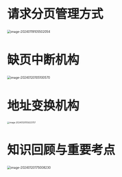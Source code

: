 # 请求分页管理方式

<img src="https://cvp.oss-cn-shanghai.aliyuncs.com/picgo/202401191055321.png" alt="image-20240119105502054" style="zoom:50%;" />



# 缺页中断机构

<img src="https://cvp.oss-cn-shanghai.aliyuncs.com/picgo/202401201051952.png" alt="image-20240120105100570" style="zoom:50%;" />

# 地址变换机构

<img src="https://cvp.oss-cn-shanghai.aliyuncs.com/picgo/202401201556037.png" alt="image-20240120155623707" style="zoom: 33%;" />



# 知识回顾与重要考点

<img src="https://cvp.oss-cn-shanghai.aliyuncs.com/picgo/202401201750333.png" alt="image-20240120175008230" style="zoom:50%;" />

